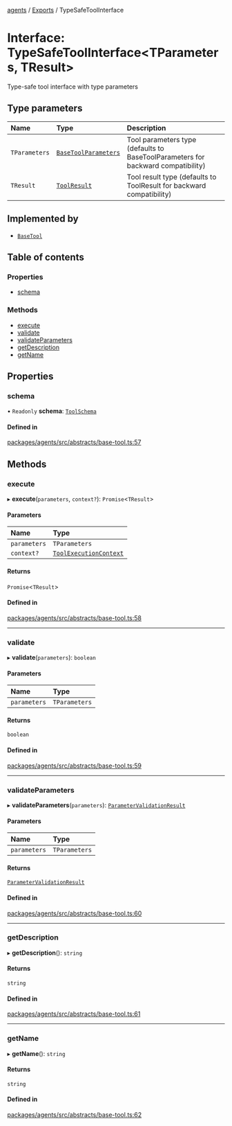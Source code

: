 <!-- 
 ⚠️  AUTO-GENERATED FILE - DO NOT EDIT MANUALLY
 This file is automatically generated by scripts/docs-generator.js
 To make changes, edit the source TypeScript files or update the generator script
-->

[agents](../../) / [Exports](../modules) / TypeSafeToolInterface

# Interface: TypeSafeToolInterface\<TParameters, TResult\>

Type-safe tool interface with type parameters

## Type parameters

| Name | Type | Description |
| :------ | :------ | :------ |
| `TParameters` | [`BaseToolParameters`](../modules#basetoolparameters) | Tool parameters type (defaults to BaseToolParameters for backward compatibility) |
| `TResult` | [`ToolResult`](ToolResult) | Tool result type (defaults to ToolResult for backward compatibility) |

## Implemented by

- [`BaseTool`](../classes/BaseTool)

## Table of contents

### Properties

- [schema](TypeSafeToolInterface#schema)

### Methods

- [execute](TypeSafeToolInterface#execute)
- [validate](TypeSafeToolInterface#validate)
- [validateParameters](TypeSafeToolInterface#validateparameters)
- [getDescription](TypeSafeToolInterface#getdescription)
- [getName](TypeSafeToolInterface#getname)

## Properties

### schema

• `Readonly` **schema**: [`ToolSchema`](ToolSchema)

#### Defined in

[packages/agents/src/abstracts/base-tool.ts:57](https://github.com/woojubb/robota/blob/d84cd2e1e6915e9f7e9aff8f9b06df02e55c139b/packages/agents/src/abstracts/base-tool.ts#L57)

## Methods

### execute

▸ **execute**(`parameters`, `context?`): `Promise`\<`TResult`\>

#### Parameters

| Name | Type |
| :------ | :------ |
| `parameters` | `TParameters` |
| `context?` | [`ToolExecutionContext`](ToolExecutionContext) |

#### Returns

`Promise`\<`TResult`\>

#### Defined in

[packages/agents/src/abstracts/base-tool.ts:58](https://github.com/woojubb/robota/blob/d84cd2e1e6915e9f7e9aff8f9b06df02e55c139b/packages/agents/src/abstracts/base-tool.ts#L58)

___

### validate

▸ **validate**(`parameters`): `boolean`

#### Parameters

| Name | Type |
| :------ | :------ |
| `parameters` | `TParameters` |

#### Returns

`boolean`

#### Defined in

[packages/agents/src/abstracts/base-tool.ts:59](https://github.com/woojubb/robota/blob/d84cd2e1e6915e9f7e9aff8f9b06df02e55c139b/packages/agents/src/abstracts/base-tool.ts#L59)

___

### validateParameters

▸ **validateParameters**(`parameters`): [`ParameterValidationResult`](ParameterValidationResult)

#### Parameters

| Name | Type |
| :------ | :------ |
| `parameters` | `TParameters` |

#### Returns

[`ParameterValidationResult`](ParameterValidationResult)

#### Defined in

[packages/agents/src/abstracts/base-tool.ts:60](https://github.com/woojubb/robota/blob/d84cd2e1e6915e9f7e9aff8f9b06df02e55c139b/packages/agents/src/abstracts/base-tool.ts#L60)

___

### getDescription

▸ **getDescription**(): `string`

#### Returns

`string`

#### Defined in

[packages/agents/src/abstracts/base-tool.ts:61](https://github.com/woojubb/robota/blob/d84cd2e1e6915e9f7e9aff8f9b06df02e55c139b/packages/agents/src/abstracts/base-tool.ts#L61)

___

### getName

▸ **getName**(): `string`

#### Returns

`string`

#### Defined in

[packages/agents/src/abstracts/base-tool.ts:62](https://github.com/woojubb/robota/blob/d84cd2e1e6915e9f7e9aff8f9b06df02e55c139b/packages/agents/src/abstracts/base-tool.ts#L62)
